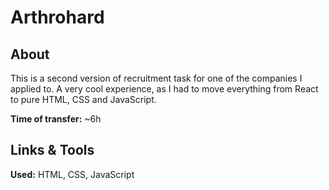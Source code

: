 # Arthrohard

## About

This is a second version of recruitment task for one of the companies I applied to. A very cool experience, as I had to move everything from React to pure HTML, CSS and JavaScript.

**Time of transfer:** ~6h

## Links & Tools

**Used:** HTML, CSS, JavaScript
